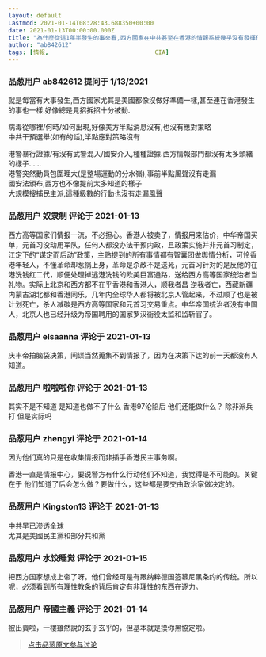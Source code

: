 ```yaml
---
layout: default
Lastmod: 2021-01-14T08:28:43.688350+00:00
date: 2021-01-13T00:00:00.000Z
title: "為什麼從這1年半發生的事來看,西方國家在中共甚至在香港的情報系統幾乎沒有發揮作用甚至癱瘓了?"
author: "ab842612"
tags: [情報,								CIA]
---
```



### 品葱用户 **ab842612** 提问于 1/13/2021
    
就是每當有大事發生,西方國家尤其是美國都像沒做好準備一樣,甚至連在香港發生的事也一樣.好像總是見招拆招十分被動.  
  
  
  
病毒從哪裡/何時/如何出現,好像美方半點消息沒有,也沒有應對策略  
中共干預選舉(如有的話),半點應對策略沒有  
  
  
  
港警暴行證據/有沒有武警混入/國安介入,種種證據.西方情報部門都沒有太多頭緒的樣子......  
港警突然動員包圍理大(是整場運動的分水嶺),事前半點風聲沒有走漏  
國安法頒布,西方也不像提前太多知道的樣子  
大規模搜捕民主派,這種級數的行動也沒有走漏風聲
    
                

### 品葱用户 **奴隶制** 评论于 2021-01-13
        
西方高等国家们情报一流，不必担心。香港人被卖了，情报用来估价，中华帝国买单，元首习没动用军队，任何人都没办法干预内政，且政策实施并非元首习制定，江定下的“谋定而后动”政策，主贴提到的所有事情都有智囊团做舆情分析，可怜香港年轻人，不懂革命却惹祸上身，革命是杀敌不是送死，元首习针对的是反他的在港洗钱红二代，顺便处理掉逃港洗钱的欧美巨富通路，送给西方高等国家统治者当礼物。实际上北京和西方都不在乎香港和香港人，顺我者昌 逆我者亡，西藏新疆内蒙古湖北都和香港同乐，几年内全球华人都将被北京人管起来，不过顺了也是被计划死亡，杀人减碳是西方高等国家和元首习交易重点。中华帝国统治者没有中国人，北京人也已经升级为帝国聘用的国家罗汉衙役太监和监斩官了。
        
                

### 品葱用户 **elsaanna** 评论于 2021-01-13
        
庆丰帝拍脑袋决策，间谍当然蒐集不到情报了，因为在决策下达的前一天都没有人知道。
        
                

### 品葱用户 **啦啦啦你** 评论于 2021-01-13
        
其实不是不知道 是知道也做不了什么 香港97沦陷后 他们还能做什么？ 除非派兵打 但是实际吗
        
                

### 品葱用户 **zhengyi** 评论于 2021-01-14
        
因为他们真的只是在收集情报而非插手香港民主事务啊。  
  
香港一直是情报中心，要说警方有什么行动他们不知道，我觉得是不可能的。关键在于 他们知道了后会怎么做？要做什么，这些都是要交由政治家做决定的。
        
                

### 品葱用户 **Kingston13** 评论于 2021-01-13
        
中共早已滲透全球  
尤其是美國民主黨和部分共和黨
        
                

### 品葱用户 **水饺睡觉** 评论于 2021-01-15
        
把西方国家想成上帝了呀。他们曾经可是有跟纳粹德国签慕尼黑条约的传统。所以呢，必须看到所有理性教条的背后肯定有非理性的东西在逐力。
        
                

### 品葱用户 **帝國主義** 评论于 2021-01-14
        
被出賣啦，一樓雖然說的玄乎玄乎的，但基本就是摸你黑協定啦。
        
                





> [点击品葱原文参与讨论](https://pincong.rocks/question/35542)

